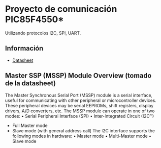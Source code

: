 # Proyecto de comunicación PIC85F4550*

Utilizando protocolos I2C, SPI, UART.

## Información
- [Datasheet](https://ww1.microchip.com/downloads/aemDocuments/documents/OTH/ProductDocuments/DataSheets/39632e.pdf)

## Master SSP (MSSP) Module Overview (tomado de la datasheet)
The Master Synchronous Serial Port (MSSP) module is a serial interface, useful for communicating with other peripheral or microcontroller devices. These peripheral devices may be serial EEPROMs, shift registers, display drivers, A/D converters, etc. The MSSP module can operate in one of two modes:
• Serial Peripheral Interface (SPI)
• Inter-Integrated Circuit (I2C™)
- Full Master mode
- Slave mode (with general address call)
The I2C interface supports the following modes in hardware:
• Master mode
• Multi-Master mode
• Slave mode
